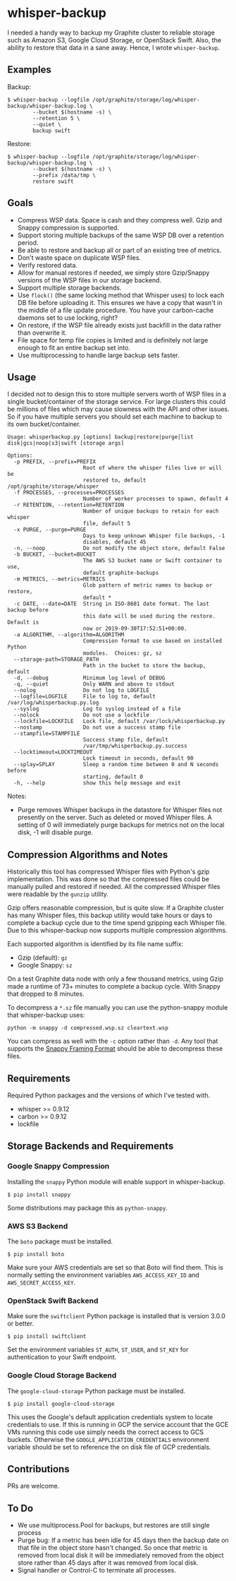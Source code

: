whisper-backup
===============

I needed a handy way to backup my Graphite cluster to reliable storage such as
Amazon S3, Google Cloud Storage, or OpenStack Swift.  Also, the ability to
restore that data in a sane away.  Hence, I wrote `whisper-backup`.

Examples
--------

Backup:
```
$ whisper-backup --logfile /opt/graphite/storage/log/whisper-backup/whisper-backup.log \
        --bucket $(hostname -s) \
        --retention 5 \
        --quiet \
        backup swift
```

Restore:
```
$ whisper-backup --logfile /opt/graphite/storage/log/whisper-backup/whisper-backup.log \
        --bucket $(hostname -s) \
        --prefix /data/tmp \
        restore swift
```

Goals
-----

* Compress WSP data.  Space is cash and they compress well.  Gzip and Snappy
  compression is supported.
* Support storing multiple backups of the same WSP DB over a retention
  period.
* Be able to restore and backup all or part of an existing tree of metrics.
* Don't waste space on duplicate WSP files.
* Verify restored data.
* Allow for manual restores if needed, we simply store Gzip/Snappy versions of
  the WSP files in our storage backend.
* Support multiple storage backends.
* Use `flock()` (the same locking method that Whisper uses) to lock each DB
  file before uploading it.  This ensures we have a copy that wasn't in the
  middle of a file update procedure.  You have your carbon-cache daemons
  set to use locking, right?
* On restore, if the WSP file already exists just backfill in the data
  rather than overwrite it.
* File space for temp file copies is limited and is definitely not
  large enough to fit an entire backup set into.
* Use multiprocessing to handle large backup sets faster.

Usage
-----

I decided not to design this to store multiple servers worth of WSP files in
a single bucket/container of the storage service.  For large clusters this
could be millions of files which may cause slowness with the API and other
issues.  So if you have multiple servers you should set each machine to backup
to its own bucket/container.

```
Usage: whisperbackup.py [options] backup|restore|purge|list disk|gcs|noop|s3|swift [storage args]

Options:
  -p PREFIX, --prefix=PREFIX
                        Root of where the whisper files live or will be
                        restored to, default /opt/graphite/storage/whisper
  -f PROCESSES, --processes=PROCESSES
                        Number of worker processes to spawn, default 4
  -r RETENTION, --retention=RETENTION
                        Number of unique backups to retain for each whisper
                        file, default 5
  -x PURGE, --purge=PURGE
                        Days to keep unknown Whisper file backups, -1
                        disables, default 45
  -n, --noop            Do not modify the object store, default False
  -b BUCKET, --bucket=BUCKET
                        The AWS S3 bucket name or Swift container to use,
                        default graphite-backups
  -m METRICS, --metrics=METRICS
                        Glob pattern of metric names to backup or restore,
                        default *
  -c DATE, --date=DATE  String in ISO-8601 date format. The last backup before
                        this date will be used during the restore.  Default is
                        now or 2019-09-30T17:52:51+00:00.
  -a ALGORITHM, --algorithm=ALGORITHM
                        Compression format to use based on installed Python
                        modules.  Choices: gz, sz
  --storage-path=STORAGE_PATH
                        Path in the bucket to store the backup, default
  -d, --debug           Minimum log level of DEBUG
  -q, --quiet           Only WARN and above to stdout
  --nolog               Do not log to LOGFILE
  --logfile=LOGFILE     File to log to, default /var/log/whisperbackup.py.log
  --syslog              Log to syslog instead of a file
  --nolock              Do not use a lockfile
  --lockfile=LOCKFILE   Lock file, default /var/lock/whisperbackup.py
  --nostamp             Do not use a success stamp file
  --stampfile=STAMPFILE
                        Success stamp file, default
                        /var/tmp/whisperbackup.py.success
  --locktimeout=LOCKTIMEOUT
                        Lock timeout in seconds, default 90
  --splay=SPLAY         Sleep a random time between 0 and N seconds before
                        starting, default 0
  -h, --help            show this help message and exit

```

Notes:
* Purge removes Whisper backups in the datastore for Whisper files not
  presently on the server.  Such as deleted or moved Whisper files.  A setting
  of 0 will immediately purge backups for metrics not on the local disk,
  -1 will disable purge.

Compression Algorithms and Notes
--------------------------------

Historically this tool has compressed Whisper files with Python's gzip
implementation.  This was done so that the compressed files could be manually
pulled and restored if needed.  All the compressed Whisper files were readable
by the `gunzip` utility.

Gzip offers reasonable compression, but is quite slow.  If a Graphite cluster
has many Whisper files, this backup utility would take hours or days to
complete a backup cycle due to the time spend gzipping each Whisper file.
Due to this whisper-backup now supports multiple compression algorithms.

Each supported algorithm is identified by its file name suffix:

* Gzip (default): `gz`
* Google Snappy: `sz`

On a test Graphite data node with only a few thousand metrics, using Gzip
made a runtime of 73+ minutes to complete a backup cycle.  With Snappy that
dropped to 8 minutes.

To decompress a `*.sz` file manually you can use the python-snappy module
that whisper-backup uses:

    python -m snappy -d compressed.wsp.sz cleartext.wsp

You can compress as well with the `-c` option rather than `-d`.  Any tool
that supports the [Snappy Framing Format][1] should be able to decompress
these files.

Requirements
------------

Required Python packages and the versions of which I've tested with.

* whisper >= 0.9.12
* carbon >= 0.9.12
* lockfile

Storage Backends and Requirements
---------------------------------

### Google Snappy Compression

Installing the `snappy` Python module will enable support in whisper-backup.

    $ pip install snappy

Some distributions may package this as `python-snappy`.

### AWS S3 Backend

The `boto` package must be installed.

    $ pip install boto

Make sure your AWS credentials are set so that Boto will find them.  This is
normally setting the environment variables `AWS_ACCESS_KEY_ID` and
`AWS_SECRET_ACCESS_KEY`.

### OpenStack Swift Backend

Make sure the `swiftclient` Python package is installed that is version 3.0.0
or better.

    $ pip install swiftclient

Set the environment variables `ST_AUTH`, `ST_USER`, and `ST_KEY` for
authentication to your Swift endpoint.

### Google Cloud Storage Backend

The `google-cloud-storage` Python package must be installed.

    $ pip install google-cloud-storage

This uses the Google's default application credentials system to locate
credentials to use.  If this is running in GCP the service account that
the GCE VMs running this code use simply needs the correct access to GCS
buckets.  Otherwise the `GOOGLE_APPLICATION_CREDENTIALS` environment variable
should be set to reference the on disk file of GCP credentials.

Contributions
-------------

PRs are welcome.

To Do
-----

* We use multiprocess.Pool for backups, but restores are still single process
* Purge bug:  If a metric has been idle for 45 days
  then the backup date on that file in the object store hasn't changed.  So
  once that metric is removed from local disk it will be immediately removed
  from the object store rather than 45 days after it was removed from local
  disk.
* Signal handler or Control-C to terminate all processes.

[1]: https://github.com/google/snappy/blob/master/framing_format.txt
